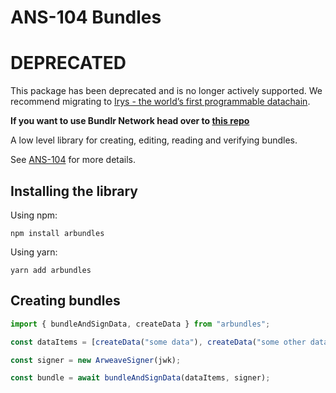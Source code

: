 # ANS-104 Bundles
# DEPRECATED
This package has been deprecated and is no longer actively supported. We recommend migrating to [Irys - the world’s first programmable datachain](https://migrate-to.irys.xyz).


**If you want to use Bundlr Network head over to [this repo](https://github.com/Bundlr-Network/js-client)**

A low level library for creating, editing, reading and verifying bundles.

See [ANS-104](https://github.com/ArweaveTeam/arweave-standards/blob/master/ans/ANS-104.md) for more details.

## Installing the library

Using npm:

`npm install arbundles`

Using yarn:

`yarn add arbundles`

## Creating bundles

```ts
import { bundleAndSignData, createData } from "arbundles";

const dataItems = [createData("some data"), createData("some other data")];

const signer = new ArweaveSigner(jwk);

const bundle = await bundleAndSignData(dataItems, signer);
```
